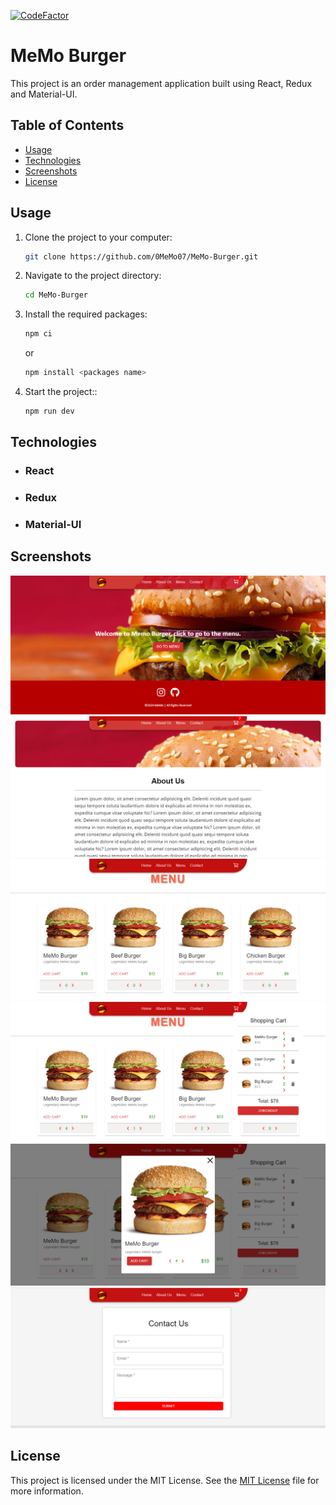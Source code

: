 [![CodeFactor](https://www.codefactor.io/repository/github/0memo07/memo-burger/badge)](https://www.codefactor.io/repository/github/0memo07/memo-burger)

# MeMo Burger

This project is an order management application built using React, Redux and Material-UI.

## Table of Contents

- [Usage](#usage)
- [Technologies](#technologies)
- [Screenshots](#screenshots)
- [License](#license)

## Usage

1. Clone the project to your computer:
   ```bash
   git clone https://github.com/0MeMo07/MeMo-Burger.git
   ```

2. Navigate to the project directory:
   ```bash
   cd MeMo-Burger
   ```
3. Install the required packages:
   ```bash
   npm ci
   ```
   or
   ```bash
   npm install <packages name>
   ```
4. Start the project::
   ```bash
   npm run dev
   ```
## Technologies
- ### React
- ### Redux
- ### Material-UI
 
## Screenshots
![Home](./Screenshots/Home.PNG)
![About](./Screenshots/About.PNG)
![Menu](./Screenshots/Menu.PNG)
![Cart](./Screenshots/ShopingCart.PNG)
![prewiew](./Screenshots/prewiew.PNG)
![Contact](./Screenshots/Contact.PNG)

## License

This project is licensed under the MIT License. See the [MIT License](LICENSE) file for more information.
